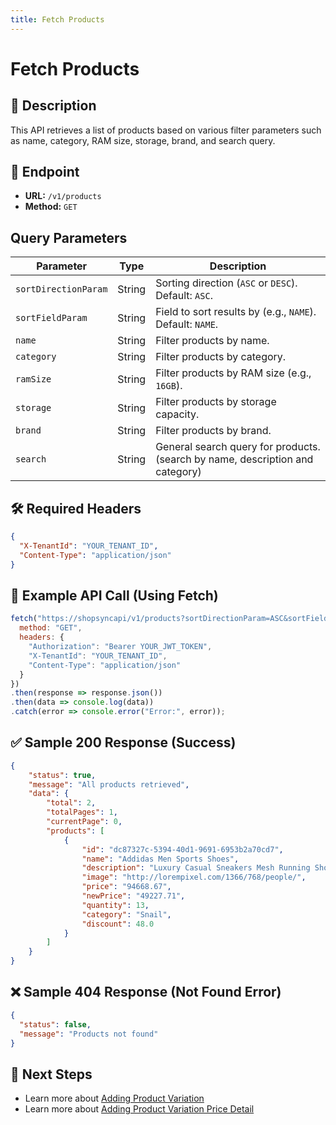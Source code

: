 ```yaml
---
title: Fetch Products
---
```


# Fetch Products

## 📌 Description
This API retrieves a list of products based on various filter parameters such as name, category, RAM size, storage, brand, and search query.

## 🔗 Endpoint
- **URL:** `/v1/products`
- **Method:** `GET`

## Query Parameters

| Parameter            | Type   | Description |
|----------------------|--------|-------------|
| `sortDirectionParam` | String | Sorting direction (`ASC` or `DESC`). Default: `ASC`. |
| `sortFieldParam`     | String | Field to sort results by (e.g., `NAME`). Default: `NAME`. |
| `name`              | String | Filter products by name. |
| `category`          | String | Filter products by category. |
| `ramSize`           | String | Filter products by RAM size (e.g., `16GB`). |
| `storage`           | String | Filter products by storage capacity. |
| `brand`             | String | Filter products by brand. |
| `search`            | String | General search query for products.(search by name, description and category) |

## 🛠️ Required Headers
```json
{
  "X-TenantId": "YOUR_TENANT_ID",
  "Content-Type": "application/json"
}
```

## 📡 Example API Call (Using Fetch)
```javascript
fetch("https://shopsyncapi/v1/products?sortDirectionParam=ASC&sortFieldParam=NAME&name=SIGNATURE&category=TV&ramSize=16GB&search=Smart", {
  method: "GET",
  headers: {
    "Authorization": "Bearer YOUR_JWT_TOKEN",
    "X-TenantId": "YOUR_TENANT_ID",
    "Content-Type": "application/json"
  }
})
.then(response => response.json())
.then(data => console.log(data))
.catch(error => console.error("Error:", error));
```

## ✅ Sample 200 Response (Success)
```json
{
    "status": true,
    "message": "All products retrieved",
    "data": {
        "total": 2,
        "totalPages": 1,
        "currentPage": 0,
        "products": [
            {
                "id": "dc87327c-5394-40d1-9691-6953b2a70cd7",
                "name": "Addidas Men Sports Shoes",
                "description": "Luxury Casual Sneakers Mesh Running Shoes",
                "image": "http://lorempixel.com/1366/768/people/",
                "price": "94668.67",
                "newPrice": "49227.71",
                "quantity": 13,
                "category": "Snail",
                "discount": 48.0
            }
        ]
    }
}
```

## ❌ Sample 404 Response (Not Found Error)
```json
{
  "status": false,
  "message": "Products not found"
}
```

## 🔗 Next Steps
- Learn more about [Adding Product Variation](./update-product-variation-price-detail.md)
- Learn more about [Adding Product Variation Price Detail](./delete-product-variation-price-detail.md)